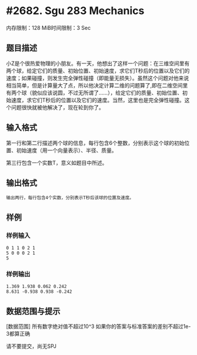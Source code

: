 # #2682. Sgu 283 Mechanics 

内存限制：128 MiB时间限制：3 Sec

## 题目描述

小Z是个很热爱物理的小朋友。有一天，他想出了这样一个问题：在三维空间里有两个球，给定它们的质量、初始位置、初始速度，求它们T秒后的位置以及它们的速度；如果碰撞，则发生完全弹性碰撞（即能量无损失）。虽然这个问题对他来说相当简单，但是计算量大了点，所以他决定计算二维的问题算了,即在二维空间里有两个球（貌似应该说圆，不过无所谓了&hellip;&hellip;），给定它们的质量、初始位置、初始速度，求它们T秒后的位置以及它们的速度。当然，这里也是完全弹性碰撞。这个问题很快就被他解决了，现在轮到你了。

## 输入格式

 

第一行和第二行描述两个球的信息，每行包含6个整数，分别表示这个球的初始位置、初始速度（用一个向量表示）、半径、质量。

第三行包含一个实数T，意义如题目中所述。

## 输出格式

 

    输出两行，每行包含4个实数，分别表示T秒后该球的位置及速度。

## 样例

### 样例输入

    
    0 1 1 0 2 1 
    5 0 0 0 2 1 
    5 
     
    
    

### 样例输出

    
    1.369 1.938 0.062 0.242 
    8.631 -0.938 0.938 -0.242
    
    

## 数据范围与提示

[数据范围]
所有数字绝对值不超过10^3
如果你的答案与标准答案的差别不超过1e-3都算正确

请不要提交，尚无SPJ

